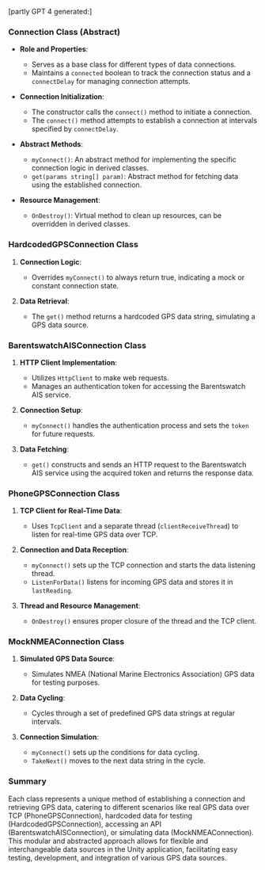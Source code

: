 \[partly GPT 4 generated:\]

### Connection Class (Abstract)

- **Role and Properties**:
    
    - Serves as a base class for different types of data connections.
    - Maintains a `connected` boolean to track the connection status and a `connectDelay` for managing connection attempts.
- **Connection Initialization**:
    
    - The constructor calls the `connect()` method to initiate a connection.
    - The `connect()` method attempts to establish a connection at intervals specified by `connectDelay`.
- **Abstract Methods**:
    
    - `myConnect()`: An abstract method for implementing the specific connection logic in derived classes.
    - `get(params string[] param)`: Abstract method for fetching data using the established connection.
- **Resource Management**:
    
    - `OnDestroy()`: Virtual method to clean up resources, can be overridden in derived classes.

### HardcodedGPSConnection Class

1.  **Connection Logic**:
    
    - Overrides `myConnect()` to always return true, indicating a mock or constant connection state.
2.  **Data Retrieval**:
    
    - The `get()` method returns a hardcoded GPS data string, simulating a GPS data source.

### BarentswatchAISConnection Class

1.  **HTTP Client Implementation**:
    
    - Utilizes `HttpClient` to make web requests.
    - Manages an authentication token for accessing the Barentswatch AIS service.
2.  **Connection Setup**:
    
    - `myConnect()` handles the authentication process and sets the `token` for future requests.
3.  **Data Fetching**:
    
    - `get()` constructs and sends an HTTP request to the Barentswatch AIS service using the acquired token and returns the response data.

### PhoneGPSConnection Class

1.  **TCP Client for Real-Time Data**:
    
    - Uses `TcpClient` and a separate thread (`clientReceiveThread`) to listen for real-time GPS data over TCP.
2.  **Connection and Data Reception**:
    
    - `myConnect()` sets up the TCP connection and starts the data listening thread.
    - `ListenForData()` listens for incoming GPS data and stores it in `lastReading`.
3.  **Thread and Resource Management**:
    
    - `OnDestroy()` ensures proper closure of the thread and the TCP client.

### MockNMEAConnection Class

1.  **Simulated GPS Data Source**:
    
    - Simulates NMEA (National Marine Electronics Association) GPS data for testing purposes.
2.  **Data Cycling**:
    
    - Cycles through a set of predefined GPS data strings at regular intervals.
3.  **Connection Simulation**:
    
    - `myConnect()` sets up the conditions for data cycling.
    - `TakeNext()` moves to the next data string in the cycle.

### Summary

Each class represents a unique method of establishing a connection and retrieving GPS data, catering to different scenarios like real GPS data over TCP (PhoneGPSConnection), hardcoded data for testing (HardcodedGPSConnection), accessing an API (BarentswatchAISConnection), or simulating data (MockNMEAConnection). This modular and abstracted approach allows for flexible and interchangeable data sources in the Unity application, facilitating easy testing, development, and integration of various GPS data sources.